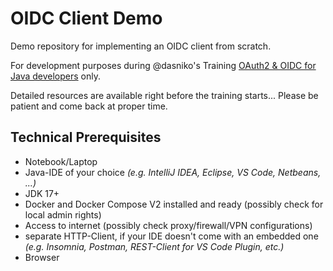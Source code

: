 # OIDC Client Demo

Demo repository for implementing an OIDC client from scratch.

For development purposes during @dasniko's Training [OAuth2 & OIDC for Java developers](https://www.n-k.de/trainings/oauth21-und-oidc-fuer-entwickler/) only.

Detailed resources are available right before the training starts...
Please be patient and come back at proper time.

## Technical Prerequisites

* Notebook/Laptop
* Java-IDE of your choice _(e.g. IntelliJ IDEA, Eclipse, VS Code, Netbeans, ...)_
* JDK 17+
* Docker and Docker Compose V2 installed and ready (possibly check for local admin rights)
* Access to internet (possibly check proxy/firewall/VPN configurations)
* separate HTTP-Client, if your IDE doesn't come with an embedded one _(e.g. Insomnia, Postman, REST-Client for VS Code Plugin, etc.)_
* Browser
